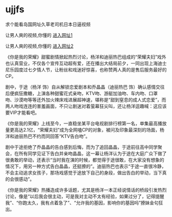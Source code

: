 # ujjfs
求个能看岛国网址久草老司机日本日逼视频
                 
让男人爽的视频,你懂的  [进入网址1](https://jaakcc.com/?444)

让男人爽的视频,你懂的  [进入网址2](https://jaamcc.com/?444)

《你是我的荣耀》甜蜜剧情掀起热烈讨论，杨洋和迪丽热巴组成的“荣耀夫妇”戏外也认真营业，不仅各个宣传互动超有爱，还在播出大结局前夕，一同出现上海迪士尼乐园度过七夕情人节，让粉丝和戏迷好惊喜，也称赞两人真的是售后服务最好的CP。


剧中，于途（杨洋 饰）自从解锁恋爱剧本和乔晶晶（迪丽热巴 饰）确认感情交往后便疯狂撒糖，上演各种甜蜜花式亲吻，KTV吻、游艇加油吻、车内吻、口罩吻、沙漠吻等等还外加火辣床戏进展超神速，堪称是“甜到窒息的成人式恋爱”，而两人吻戏连连的害羞画面，不只让剧迷对着萤幕狂尖叫，还让杨洋逗趣喊：这应该要VIP才能看吧。

《你是我的荣耀》上线至今，一直稳坐某平台电视剧排行榜第一名，单集最高播放量更高达2.1亿，“荣耀夫妇”成为全网嗑CP的对象，被问及印象最深刻的场面，杨洋和迪丽热巴不约而同回答“KTV告白吻”。

剧中于途拒绝了乔晶晶的告白感到后悔，而为了追回晶晶，于途前往高中同学聚会，在所有同学见证下告白并亲吻晶晶，这一幕让杨洋认为于途在大庭广众下做了很勇敢的举动，还表示“当时我在演的时候，都觉得于途很敢，在大家没有想象的情况下，用另一种方式告白晶晶，还挺撩的”。迪丽热巴也表示“于途一直很冷静，不会主动追求女孩子，那场戏感觉于途放下自己的身段，做出告白的举动，当下真的会很感动”。

《你是我的荣耀》热播造成许多话题，尤其是杨洋一本正经说情话的桥段引发热烈讨论，像是“以后我会很主动，可是我对主动不太有经验，如果过分了，记得提醒我”、“你跑太久，我有点着急了”、“允许我的基因，影响你的基因吗”撩妹金句狂出。
